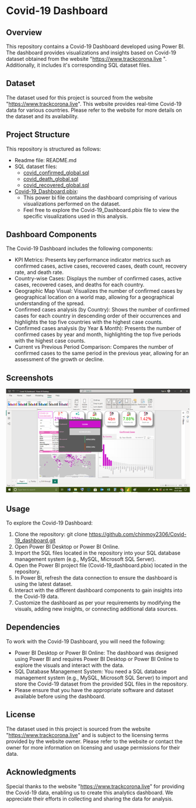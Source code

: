 # Covid-19 Dashboard
## Overview
This repository contains a Covid-19 Dashboard developed using Power BI. The dashboard provides visualizations and insights based on Covid-19 dataset obtained from the website "https://www.trackcorona.live ". Additionally, it includes it's corresponding SQL dataset files.
## Dataset
The dataset used for this project is sourced from the website "https://www.trackcorona.live". This website provides real-time Covid-19 data for various countries. Please refer to the website for more details on the dataset and its availability.
## Project Structure
This repository is structured as follows:
-	Readme file: README.md
-	SQL dataset files:
	- [covid_confirmed_global.sql](https://github.com/chinmoy2306/Covid-19_dashboard/blob/4b06a7fbcab8f90372d788d8c249dd7ddb0d70df/covid_confirmed_global.sql)
	- [covid_death_global.sql](https://github.com/chinmoy2306/Covid-19_dashboard/blob/4b06a7fbcab8f90372d788d8c249dd7ddb0d70df/covid_death_global.sql)
	- [covid_recovered_global.sql](https://github.com/chinmoy2306/Covid-19_dashboard/blob/4b06a7fbcab8f90372d788d8c249dd7ddb0d70df/covid_recovered_global.sql)
-	[Covid-19_Dashboard.pbix](https://github.com/chinmoy2306/Covid-19_dashboard/blob/4b06a7fbcab8f90372d788d8c249dd7ddb0d70df/Covid-19_Dashboard.pbix):
	- This power bi file contains the dashboard comprising of various visualizations performed on the dataset.
	- Feel free to explore the Covid-19_Dashboard.pbix file to view the specific visualizations used in this analysis.
## Dashboard Components
The Covid-19 Dashboard includes the following components:
-	KPI Metrics: Presents key performance indicator metrics such as confirmed cases, active cases, recovered cases, death count, recovery rate, and death rate.
-	Country-wise Cases: Displays the number of confirmed cases, active cases, recovered cases, and deaths for each country.
-	Geographic Map Visual: Visualizes the number of confirmed cases by geographical location on a world map, allowing for a geographical understanding of the spread.
-	Confirmed cases analysis (by Country): Shows the number of confirmed cases for each country in descending order of their occurrences and highlights the top five countries with the highest case counts.
-	Confirmed cases analysis (by Year & Month): Presents the number of confirmed cases by year and month, highlighting the top five periods with the highest case counts.
-	Current vs Previous Period Comparison: Compares the number of confirmed cases to the same period in the previous year, allowing for an assessment of the growth or decline.
## Screenshots
![image-1](https://github.com/chinmoy2306/Covid-19_dashboard/blob/af729be968feec5c4dfb4575680243b436ea4aaa/Screenshot-2.png)
## Usage
To explore the Covid-19 Dashboard:
1.	Clone the repository: git clone https://github.com/chinmoy2306/Covid-19_dashboard.git
2.	Open Power BI Desktop or Power BI Online.
3.	Import the SQL files located in the repository into your SQL database management system (e.g., MySQL, Microsoft SQL Server).
4.	Open the Power BI project file (Covid-19_dashboard.pbix) located in the repository.
5.	In Power BI, refresh the data connection to ensure the dashboard is using the latest dataset.
6.	Interact with the different dashboard components to gain insights into the Covid-19 data.
7.	Customize the dashboard as per your requirements by modifying the visuals, adding new insights, or connecting additional data sources.
## Dependencies
To work with the Covid-19 Dashboard, you will need the following:
-	Power BI Desktop or Power BI Online: The dashboard was designed using Power BI and requires Power BI Desktop or Power BI Online to explore the visuals and interact with the data.
-	SQL Database Management System: You need a SQL database management system (e.g., MySQL, Microsoft SQL Server) to import and store the Covid-19 dataset from the provided SQL files in the repository.
-	Please ensure that you have the appropriate software and dataset available before using the dashboard.
## License
The dataset used in this project is sourced from the website "https://www.trackcorona.live" and is subject to the licensing terms provided by the website owner. Please refer to the website or contact the owner for more information on licensing and usage permissions for their data.
## Acknowledgments
Special thanks to the website "https://www.trackcorona.live" for providing the Covid-19 data, enabling us to create this analytics dashboard. We appreciate their efforts in collecting and sharing the data for analysis.
